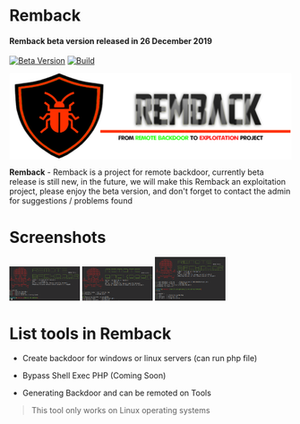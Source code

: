 
# Remback
#### Remback beta version released in 26 December 2019

[![Beta Version](https://img.shields.io/badge/Version-0.1-brightgreen.svg?maxAge=259200)]()
[![Build](https://img.shields.io/badge/Supported_OS-Linux-red.svg)]()

<img align="center" src="https://raw.githubusercontent.com/Rizsyad/Remback/master/screenshots/logo.png">

**Remback** - Remback is a project for remote backdoor, currently beta release is still new, in the future, we will make this Remback an exploitation project, please enjoy the beta version, and don't forget to contact the admin for suggestions / problems found

# Screenshots
<img src="https://raw.githubusercontent.com/Rizsyad/Remback/master/screenshots/1.png" width="25%"></img> <img src="https://raw.githubusercontent.com/Rizsyad/Remback/master/screenshots/2.png" width="25%"></img> <img src="https://raw.githubusercontent.com/Rizsyad/Remback/master/screenshots/3.png" width="25%"></img> 

# List tools in Remback

- Create backdoor for windows or linux servers (can run php file)

- Bypass Shell Exec PHP (Coming Soon)

- Generating Backdoor and can be remoted on Tools


> This tool only works on Linux operating systems
